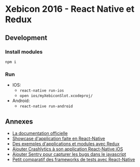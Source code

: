 # Xebicon 2016 - React Native et Redux

## Development

### Install modules

`npm i`

### Run

- IOS: 
    - `react-native run-ios`
    - `open ios/myXebiconSlot.xcodeproj/`
- Android:
    - `react-native run-android`

## Annexes

- [La documentation officielle](https://facebook.github.io/react-native/docs/getting-started.html)
- [Showcase d'application faite en React-Native](https://facebook.github.io/react-native/showcase.html)
- [Des exemples d'applications et modules avec Redux](https://github.com/xgrommx/awesome-redux)
- [Ajouter Crashlytics à son application React-Native iOS](https://medium.com/delivery-com-engineering/add-crashlytics-to-your-react-native-ios-app-69a983a9062a#.4igdtzub3)
- [Ajouter Sentry pour capturer les bugs dans le javascript](https://docs.sentry.io/clients/javascript/integrations/react-native/)
- [Petit comparatif des frameworks de tests avec React-Native](https://medium.com/@dschmidt1992/testing-react-react-native-jest-vs-the-rest-ed2a16db5e76#.fwvmoqyow)
